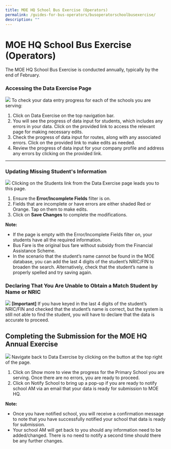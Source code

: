 ```yaml
---
title: MOE HQ School Bus Exercise (Operators)
permalink: /guides-for-bus-operators/busoperatorschoolbusexercise/
description: ""
---
```

# MOE HQ School Bus Exercise (Operators)

The MOE HQ School Bus Exercise is conducted annually, typically by the end of February.

### Accessing the Data Exercise Page

**![](https://lh7-us.googleusercontent.com/hfhLtQC7QNt_XXqw2ZMQPHYhGPoa3Q16eqt-_tOMxwAYnpTRARCVNmYKtCHA0pF6xupyMJPGdiN2vG1lnIA4j41pdCGvb3xpHG-WDH5MTFKpTefDLxg9LOfB94x2G4sUHZ5VnxLXktDnbu_grIGJtVyjqTeAlCl-FkrLT2B_iB_O3ZlBq68cn0WIc9gXjg)**
To check your data entry progress for each of the schools you are serving:

1. Click on Data Exercise on the top navigation bar.
2. You will see the progress of data input for students, which includes any errors in your data. Click on the provided link to access the relevant page for making necessary edits.
3. Check the progress of data input for routes, along with any associated errors. Click on the provided link to make edits as needed.
4. Review the progress of data input for your company profile and address any errors by clicking on the provided link.

---
### Updating Missing Student's Information
**![](https://lh7-us.googleusercontent.com/fwlWI5r0kP3EHLbq9LV-FNd4IZKGGO9lSaWfTm9QAEgixYrfqS46NsLQEJ2Ee4178jUj_XwUvFQHr3U5HFzxY_-F2JK8_0iDudb2PPRZjSGiFVCbSSYvsOK4YFHDq_2HyNvWceGLFGeWWWhZPlBg7CHrmRhfckPmO0bznVk3mcWn14Q225_LN4LS4gH19A)**
Clicking on the Students link from the Data Exercise page leads you to this page.
1. Ensure the **Error/Incomplete Fields** filter is on.
2. Fields that are incomplete or have errors are either shaded Red or Orange. Tap on them to make edits.
3. Click on **Save Changes** to complete the modifications.

**Note:**
- If the page is empty with the Error/Incomplete Fields filter on, your students have all the required information.
- Bus Fare is the original bus fare without subsidy from the Financial Assistance Scheme.
- In the scenario that the student’s name cannot be found in the MOE database, you can add the last 4 digits of the student’s NRIC/FIN to broaden the search. Alternatively, check that the student’s name is properly spelled and try saving again.

### Declaring That You Are Unable to Obtain a Match Student by Name or NRIC
**![](https://lh7-us.googleusercontent.com/7kbXQIWweyRlfH4oePvVndkGkX-UJkUCDNIg8CdoxQaDPYs0T_0lwi7EGCEOMQTBSxU95-xVocEweSrZFcbDibyDAX2Q6U93v5Pa9og_2aU468d8sFiBdhZ60FUlFyhbsraVBYd8aMEjQyLtXqgZJsVrsWrCyfZOTgkyUmeMmuA_NCDb3s4Z9RlUSQMkTQ)**
**[Important]** If you have keyed in the last 4 digits of the student’s NRIC/FIN and checked that the student’s name is correct, but the system is still not able to find the student, you will have to declare that the data is accurate to proceed.

## Completing the Submission for the MOE HQ Annual Exercise
**![](https://lh7-us.googleusercontent.com/LotYRF6mtK2lrMtRSa7Cp2kt5Lk6WE7advO8LxU93NWeccV4mjFww43kw-d0CVgfMSY3Jtqt-DQribrphcrx9N56rC7dBIuPlKWT9eAn4AhJHB01xXduKFUyD4u1e_7Ch1UouelmagiXAP5Ir7UeQR362ApYzHHE9hY3FlFnzVKtnDLMLtvc5npTmjlwfg)**
Navigate back to Data Exercise by clicking on the button at the top right of the page.
1. Click on Show more to view the progress for the Primary School you are serving. Once there are no errors, you are ready to proceed.
2. Click on Notify School to bring up a pop-up if you are ready to notify school AM via an email that your data is ready for submission to MOE HQ.

**Note:**
- Once you have notified school, you will receive a confirmation message to note that you have successfully notified your school that data is ready for submission.
- Your school AM will get back to you should any information need to be added/changed. There is no need to notify a second time should there be any further changes.